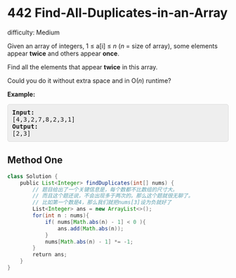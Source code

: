 # 442 Find-All-Duplicates-in-an-Array 
 
difficulty: Medium 
 
<style>
        section pre{
          background-color: #eee;
          border: 1px solid #ddd;
          padding:10px;
          border-radius: 5px;
        }
      </style>
<section>
<div><p>Given an array of integers, 1 ≤ a[i] ≤ <i>n</i> (<i>n</i> = size of array), some elements appear <b>twice</b> and others appear <b>once</b>.</p>
<p>Find all the elements that appear <b>twice</b> in this array.</p>
<p>Could you do it without extra space and in O(<i>n</i>) runtime?</p>
<p></p>
<p><b>Example:</b><br>
</p><pre><b>Input:</b>
[4,3,2,7,8,2,3,1]
<b>Output:</b>
[2,3]
</pre></div></section>
 
 ## Method One 
 
``` Java
class Solution {
    public List<Integer> findDuplicates(int[] nums) {
        // 题目给出了一个关键信息是，每个数都不比数组的尺寸大。
        // 而且这个题还说，不会出现多于两次的。那么这个题就很无聊了。
        // 比如第一个数是4，那么我们就把nums[3]设为负就好了
        List<Integer> ans = new ArrayList<>();
        for(int n : nums){
            if( nums[Math.abs(n) - 1] < 0 ){
                ans.add(Math.abs(n));
            }
            nums[Math.abs(n) - 1] *= -1;
        }
        return ans;
    }
}
​
```